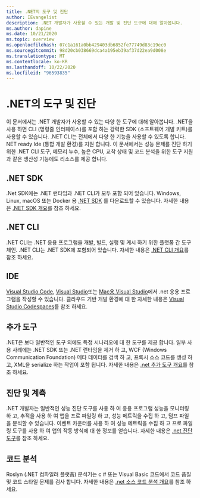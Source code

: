 ```yaml
---
title: .NET의 도구 및 진단
author: IEvangelist
description: .NET 개발자가 사용할 수 있는 개발 및 진단 도구에 대해 알아봅니다.
ms.author: dapine
ms.date: 10/21/2020
ms.topic: overview
ms.openlocfilehash: 07c1a161a0bb429403db6852fe77749d83c19ec0
ms.sourcegitcommit: 98d20cb038669dca4a195eb39af37d22ea9d008e
ms.translationtype: MT
ms.contentlocale: ko-KR
ms.lasthandoff: 10/22/2020
ms.locfileid: "96593835"
---
```

# <a name="tools-and-diagnostics-in-net"></a>.NET의 도구 및 진단

이 문서에서는 .NET 개발자가 사용할 수 있는 다양 한 도구에 대해 알아봅니다. .NET을 사용 하면 CLI (명령줄 인터페이스)를 포함 하는 강력한 SDK (소프트웨어 개발 키트)를 사용할 수 있습니다. .NET CLI는 전체에서 다양 한 기능을 사용할 수 있도록 합니다. NET ready Ide (통합 개발 환경)를 지원 합니다. 이 문서에서는 성능 문제를 진단 하기 위한 .NET CLI 도구, 메모리 누수, 높은 CPU, 교착 상태 및 코드 분석을 위한 도구 지원과 같은 생산성 기능에도 리소스를 제공 합니다.

## <a name="net-sdk"></a>.NET SDK

.Net SDK에는 .NET 런타임과 .NET CLI가 모두 포함 되어 있습니다. Windows, Linux, macOS 또는 Docker 용 [.NET SDK](https://dotnet.microsoft.com/download) 를 다운로드할 수 있습니다. 자세한 내용은 [.NET SDK 개요](../core/sdk.md)를 참조 하세요.

## <a name="net-cli"></a>.NET CLI

.NET CLI는 .NET 응용 프로그램을 개발, 빌드, 실행 및 게시 하기 위한 플랫폼 간 도구 체인. .NET CLI는 .NET SDK에 포함되어 있습니다. 자세한 내용은 [.NET CLI 개요](../core/tools/index.md)를 참조 하세요.

## <a name="ides"></a>IDE

[Visual Studio Code](https://code.visualstudio.com/docs), [Visual Studio](/visualstudio/windows)또는 [Mac용 Visual Studio](/visualstudio/mac)에서 .net 응용 프로그램을 작성할 수 있습니다. 클라우드 기반 개발 환경에 대 한 자세한 내용은 [Visual Studio Codespaces](/visualstudio/codespaces/overview/what-is-vsonline)를 참조 하세요.

## <a name="additional-tools"></a>추가 도구

.NET은 보다 일반적인 도구 외에도 특정 시나리오에 대 한 도구를 제공 합니다. 일부 사용 사례에는 .NET SDK 또는 .NET 런타임을 제거 하 고, WCF (Windows Communication Foundation) 메타 데이터를 검색 하 고, 프록시 소스 코드를 생성 하 고, XML을 serialize 하는 작업이 포함 됩니다. 자세한 내용은 [.net 추가 도구 개요](../core/additional-tools/index.md)를 참조 하세요.

## <a name="diagnostics-and-instrumentation"></a>진단 및 계측

.NET 개발자는 일반적인 성능 진단 도구를 사용 하 여 응용 프로그램 성능을 모니터링 하 고, 추적을 사용 하 여 앱을 프로 파일링 하 고, 성능 메트릭을 수집 하 고, 덤프 파일을 분석할 수 있습니다. 이벤트 카운터를 사용 하 여 성능 메트릭을 수집 하 고 프로 파일링 도구를 사용 하 여 앱의 작동 방식에 대 한 정보를 얻습니다. 자세한 내용은 [.net 진단 도구](../core/diagnostics/index.md)를 참조 하세요.

## <a name="code-analysis"></a>코드 분석

Roslyn (.NET 컴파일러 플랫폼) 분석기는 c # 또는 Visual Basic 코드에서 코드 품질 및 코드 스타일 문제를 검사 합니다. 자세한 내용은 [.net 소스 코드 분석 개요](code-analysis/overview.md)를 참조 하세요.

